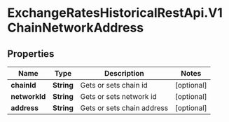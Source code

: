 # ExchangeRatesHistoricalRestApi.V1ChainNetworkAddress

## Properties

Name | Type | Description | Notes
------------ | ------------- | ------------- | -------------
**chainId** | **String** | Gets or sets chain id | [optional] 
**networkId** | **String** | Gets or sets network id | [optional] 
**address** | **String** | Gets or sets chain address | [optional] 


